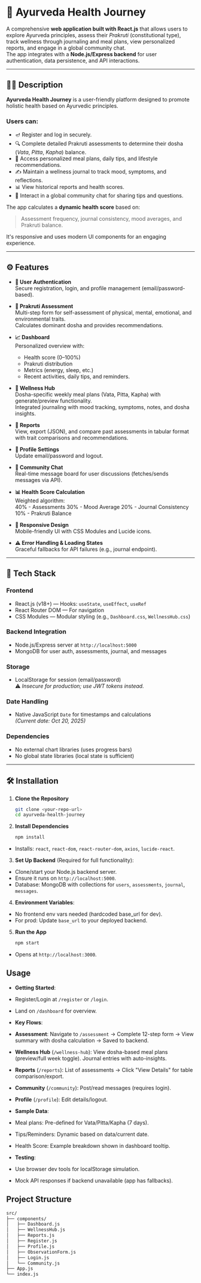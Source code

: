 # 🌿 Ayurveda Health Journey

A comprehensive **web application built with React.js** that allows users to explore Ayurveda principles, assess their *Prakruti* (constitutional type), track wellness through journaling and meal plans, view personalized reports, and engage in a global community chat.  
The app integrates with a **Node.js/Express backend** for user authentication, data persistence, and API interactions.

---

## 🧘‍♀️ Description

**Ayurveda Health Journey** is a user-friendly platform designed to promote holistic health based on Ayurvedic principles.

### Users can:
- 🪔 Register and log in securely.
- 🔍 Complete detailed Prakruti assessments to determine their dosha (*Vata*, *Pitta*, *Kapha*) balance.
- 🍲 Access personalized meal plans, daily tips, and lifestyle recommendations.
- ✍️ Maintain a wellness journal to track mood, symptoms, and reflections.
- 📊 View historical reports and health scores.
- 💬 Interact in a global community chat for sharing tips and questions.

The app calculates a **dynamic health score** based on:
> Assessment frequency, journal consistency, mood averages, and Prakruti balance.

It's responsive and uses modern UI components for an engaging experience.

---

## ⚙️ Features

- **🔐 User Authentication**  
  Secure registration, login, and profile management (email/password-based).

- **🧬 Prakruti Assessment**  
  Multi-step form for self-assessment of physical, mental, emotional, and environmental traits.  
  Calculates dominant dosha and provides recommendations.

- **📈 Dashboard**  
  Personalized overview with:
  - Health score (0–100%)
  - Prakruti distribution
  - Metrics (energy, sleep, etc.)
  - Recent activities, daily tips, and reminders.

- **🌿 Wellness Hub**  
  Dosha-specific weekly meal plans (Vata, Pitta, Kapha) with generate/preview functionality.  
  Integrated journaling with mood tracking, symptoms, notes, and dosha insights.

- **📜 Reports**  
  View, export (JSON), and compare past assessments in tabular format with trait comparisons and recommendations.

- **👤 Profile Settings**  
  Update email/password and logout.

- **💬 Community Chat**  
  Real-time message board for user discussions (fetches/sends messages via API).

- **📊 Health Score Calculation**  
  Weighted algorithm:  
    40% - Assessments
    30% - Mood Average
    20% - Journal Consistency
    10% - Prakruti Balance


- **📱 Responsive Design**  
Mobile-friendly UI with CSS Modules and Lucide icons.

- **⚠️ Error Handling & Loading States**  
Graceful fallbacks for API failures (e.g., journal endpoint).

---

## 🧩 Tech Stack

### Frontend
- React.js (v18+) — Hooks: `useState`, `useEffect`, `useRef`
- React Router DOM — For navigation
- CSS Modules — Modular styling (e.g., `Dashboard.css`, `WellnessHub.css`)

### Backend Integration
- Node.js/Express server at `http://localhost:5000`
- MongoDB for user auth, assessments, journal, and messages

### Storage
- LocalStorage for session (email/password)  
⚠️ *Insecure for production; use JWT tokens instead.*

### Date Handling
- Native JavaScript `Date` for timestamps and calculations  
*(Current date: Oct 20, 2025)*

### Dependencies
- No external chart libraries (uses progress bars)
- No global state libraries (local state is sufficient)

---

## 🛠️ Installation

1. **Clone the Repository**
   ```bash
   git clone <your-repo-url>
   cd ayurveda-health-journey
   
2. **Install Dependencies**
   ```bash
   npm install
- Installs: `react`, `react-dom`, `react-router-dom`, `axios`, `lucide-react`.

3. **Set Up Backend** (Required for full functionality):
- Clone/start your Node.js backend server.
- Ensure it runs on `http://localhost:5000`.
- Database: MongoDB with collections for `users`, `assessments`, `journal`, `messages`.

4. **Environment Variables**:
- No frontend env vars needed (hardcoded base_url for dev).
- For prod: Update `base_url` to your deployed backend.

5. **Run the App**
   ```bash
   npm start
 - Opens at `http://localhost:3000`.


## Usage
- **Getting Started**:
- Register/Login at `/register` or `/login`.
- Land on `/dashboard` for overview.

- **Key Flows**:
- **Assessment**: Navigate to `/assessment` → Complete 12-step form → View summary with dosha calculation → Saved to backend.
- **Wellness Hub** (`/wellness-hub`): View dosha-based meal plans (preview/full week toggle). Journal entries with auto-insights.
- **Reports** (`/reports`): List of assessments → Click "View Details" for table comparison/export.
- **Community** (`/community`): Post/read messages (requires login).
- **Profile** (`/profile`): Edit details/logout.

- **Sample Data**:
- Meal plans: Pre-defined for Vata/Pitta/Kapha (7 days).
- Tips/Reminders: Dynamic based on data/current date.
- Health Score: Example breakdown shown in dashboard tooltip.

- **Testing**:
- Use browser dev tools for localStorage simulation.
- Mock API responses if backend unavailable (app has fallbacks).

## Project Structure
```bash
src/
├── components/
│   ├── Dashboard.js          
│   ├── WellnessHub.js        
│   ├── Reports.js            
│   ├── Register.js           
│   ├── Profile.js            
│   ├── ObservationForm.js    
│   ├── Login.js              
│   └── Community.js          
├── App.js                    
└── index.js                                                     
